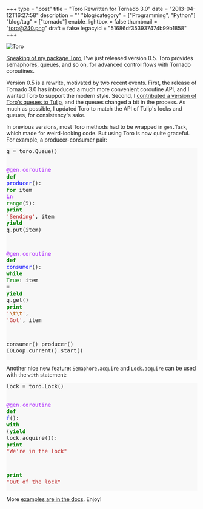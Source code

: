 +++
type = "post"
title = "Toro Rewritten for Tornado 3.0"
date = "2013-04-12T16:27:58"
description = ""
"blog/category" = ["Programming", "Python"]
"blog/tag" = ["tornado"]
enable_lightbox = false
thumbnail = "toro@240.png"
draft = false
legacyid = "51686df353937474b99b1858"
+++

<p><img style="display:block; margin-left:auto; margin-right:auto;" src="toro.png" alt="Toro" title="toro.png" border="0"   /></p>
<p><a href="/blog/pycon-lightning-talk-about-toro/">Speaking of my package Toro</a>, I've just released version 0.5. Toro provides semaphores, queues, and so on, for advanced control flows with Tornado coroutines. </p>
<p>Version 0.5 is a rewrite, motivated by two recent events. First, the release of Tornado 3.0 has introduced a much more convenient coroutine API, and I wanted Toro to support the modern style. Second, I <a href="http://code.google.com/p/tulip/source/detail?r=f83dba559f89">contributed a version of Toro's queues to Tulip</a>, and the queues changed a bit in the process. As much as possible, I updated Toro to match the API of Tulip's locks and queues, for consistency's sake.</p>
<p>In previous versions, most Toro methods had to be wrapped in <code>gen.Task</code>, which made for weird-looking code. But using Toro is now quite graceful. For example, a producer-consumer pair:</p>
<div class="codehilite" style="background: #f8f8f8"><pre style="line-height: 125%">q <span style="color: #666666">=</span> toro<span style="color: #666666">.</span>Queue()

<span style="color: #AA22FF">@gen.coroutine</span>
<span style="color: #008000; font-weight: bold">def</span> <span style="color: #0000FF">producer</span>():
    <span style="color: #008000; font-weight: bold">for</span> item <span style="color: #AA22FF; font-weight: bold">in</span> <span style="color: #008000">range</span>(<span style="color: #666666">5</span>):
        <span style="color: #008000; font-weight: bold">print</span> <span style="color: #BA2121">&#39;Sending&#39;</span>, item
        <span style="color: #008000; font-weight: bold">yield</span> q<span style="color: #666666">.</span>put(item)

<span style="color: #AA22FF">@gen.coroutine</span>
<span style="color: #008000; font-weight: bold">def</span> <span style="color: #0000FF">consumer</span>():
    <span style="color: #008000; font-weight: bold">while</span> <span style="color: #008000">True</span>:
        item <span style="color: #666666">=</span> <span style="color: #008000; font-weight: bold">yield</span> q<span style="color: #666666">.</span>get()
        <span style="color: #008000; font-weight: bold">print</span> <span style="color: #BA2121">&#39;</span><span style="color: #BB6622; font-weight: bold">\t\t</span><span style="color: #BA2121">&#39;</span>, <span style="color: #BA2121">&#39;Got&#39;</span>, item

consumer()
producer()
IOLoop<span style="color: #666666">.</span>current()<span style="color: #666666">.</span>start()
</pre></div>


<p>Another nice new feature: <code>Semaphore.acquire</code> and <code>Lock.acquire</code> can be used with the <code>with</code> statement:</p>
<div class="codehilite" style="background: #f8f8f8"><pre style="line-height: 125%">lock <span style="color: #666666">=</span> toro<span style="color: #666666">.</span>Lock()

<span style="color: #AA22FF">@gen.coroutine</span>
<span style="color: #008000; font-weight: bold">def</span> <span style="color: #0000FF">f</span>():
   <span style="color: #008000; font-weight: bold">with</span> (<span style="color: #008000; font-weight: bold">yield</span> lock<span style="color: #666666">.</span>acquire()):
       <span style="color: #008000; font-weight: bold">print</span> <span style="color: #BA2121">&quot;We&#39;re in the lock&quot;</span>

   <span style="color: #008000; font-weight: bold">print</span> <span style="color: #BA2121">&quot;Out of the lock&quot;</span>
</pre></div>


<p>More <a href="http://toro.readthedocs.org/en/stable">examples are in the docs</a>. Enjoy!</p>
    